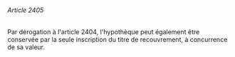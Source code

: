 ###### Article 2405

Par dérogation à l'article 2404, l'hypothèque peut également être conservée par la seule inscription du titre de recouvrement, à concurrence de sa valeur.

